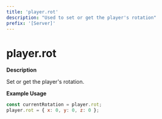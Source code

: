 ```yaml
---
title: 'player.rot'
description: "Used to set or get the player's rotation"
prefix: '[Server]'
---
```


# player.rot

**Description**

Set or get the player's rotation.

**Example Usage**

```js
const currentRotation = player.rot;
player.rot = { x: 0, y: 0, z: 0 };
```
